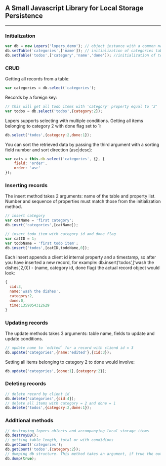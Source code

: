 ## A Small Javascript Library for Local Storage Persistence
---

### Initialization

```javascript
var db = new Lopers('lopers_demo'); // object instance with a common namespace
db.setTable('categories',['name']); // initialization of categories table
db.setTable('todos',['category','name','done']); //initialization of todo items table
```

### CRUD

Getting all records from a table:

```javascript
var categories = db.select('categories');
```

Records by a foreign key:

```javascript
// this will get all todo items with 'category' property equal to '2'
var todos = db.select('todos',{category:2});
```

Lopers supports selecting with multiple conditions. Getting all items belonging to category 2 with done flag set to 1:

```javascript
db.select('todos',{category:2,done:1});
```

You can sort the retrieved data by passing the third argument with a sorting field number and sort direction (asc|desc):

```javascript
var cats = this.db.select('categories', {}, {
	field: 'order',
	order: 'asc'
});
```

### Inserting records

The insert method takes 2 arguments: name of the table and property list. Number and sequence of properties must match those from the initialization method.

```javascript
// insert category
var catName = 'first category';
db.insrt('categories',[catName]);

// insert todo item with category id and done flag
var catID = 1;
var todoName = 'first todo item';
db.insert('todos',[catID,todoName,0]);
```

Each insert appends a client id internal property and a timestamp, so after you have inserted a new record, for example: db.insert(‘todos’,[‘wash the dishes’,2,0]) - (name, category id, done flag) the actual record object would look:

```javascript
{
  cid:3,
  name:'wash the dishes',
  category:2,
  done:0,
  time:1359054312629
}
```

### Updating records

The update methods takes 3 arguments: table name, fields to update and update conditions.

```javascript
// update name to `edited` for a record with cliend id = 3
db.update('categories',{name:'edited'},{cid:3});
```

Setting all items belonging to category 2 to done would involve:

```javascript
db.update('categories',{done:1},{category:2});
```

### Deleting records

```javascript
// delete record by client id
db.delete('categories',{cid:4});
// delete all items with category = 2 and done = 1
db.delete('todos',{category:2,done:1});
```

### Additional methods

```javascript
// destroying lopers oblects and accompanying local storage items
db.destroyDB();
// getting table length, total or with condidions
db.getCount('categories');
db.getCount('todos',{category:2});
// dumping db structure. This method takes an argument, if true the output is a string, otherwise it's an object
db.dump(true);
```